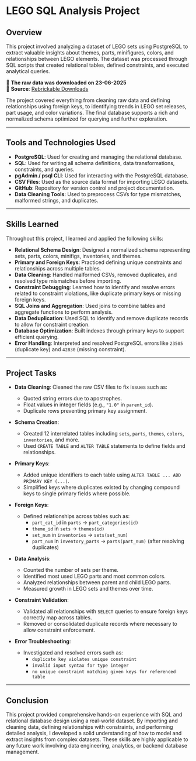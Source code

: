 # LEGO SQL Analysis Project

## Overview
This project involved analyzing a dataset of LEGO sets using PostgreSQL to extract valuable insights about themes, parts, minifigures, colors, and relationships between LEGO elements. The dataset was processed through SQL scripts that created relational tables, defined constraints, and executed analytical queries.

📅 **The raw data was downloaded on 23-06-2025**  
🔗 **Source**: [Rebrickable Downloads](https://rebrickable.com/downloads/)

The project covered everything from cleaning raw data and defining relationships using foreign keys, to identifying trends in LEGO set releases, part usage, and color variations. The final database supports a rich and normalized schema optimized for querying and further exploration.

---

## Tools and Technologies Used

- **PostgreSQL**: Used for creating and managing the relational database.
- **SQL**: Used for writing all schema definitions, data transformations, constraints, and queries.
- **pgAdmin / psql CLI**: Used for interacting with the PostgreSQL database.
- **CSV Files**: Used as the source data format for importing LEGO datasets.
- **GitHub**: Repository for version control and project documentation.
- **Data Cleaning Tools**: Used to preprocess CSVs for type mismatches, malformed strings, and duplicates.

---

## Skills Learned

Throughout this project, I learned and applied the following skills:

- **Relational Schema Design**: Designed a normalized schema representing sets, parts, colors, minifigs, inventories, and themes.
- **Primary and Foreign Keys**: Practiced defining unique constraints and relationships across multiple tables.
- **Data Cleaning**: Handled malformed CSVs, removed duplicates, and resolved type mismatches before importing.
- **Constraint Debugging**: Learned how to identify and resolve errors related to constraint violations, like duplicate primary keys or missing foreign keys.
- **SQL Joins and Aggregation**: Used joins to combine tables and aggregate functions to perform analysis.
- **Data Deduplication**: Used SQL to identify and remove duplicate records to allow for constraint creation.
- **Database Optimization**: Built indexes through primary keys to support efficient querying.
- **Error Handling**: Interpreted and resolved PostgreSQL errors like `23505` (duplicate key) and `42830` (missing constraint).

---

## Project Tasks

- **Data Cleaning**: Cleaned the raw CSV files to fix issues such as:
  - Quoted string errors due to apostrophes.
  - Float values in integer fields (e.g., `"1.0"` in `parent_id`).
  - Duplicate rows preventing primary key assignment.

- **Schema Creation**:
  - Created 12 interrelated tables including `sets`, `parts`, `themes`, `colors`, `inventories`, and more.
  - Used `CREATE TABLE` and `ALTER TABLE` statements to define fields and relationships.

- **Primary Keys**:
  - Added unique identifiers to each table using `ALTER TABLE ... ADD PRIMARY KEY (...)`.
  - Simplified keys where duplicates existed by changing compound keys to single primary fields where possible.

- **Foreign Keys**:
  - Defined relationships across tables such as:
    - `part_cat_id` in `parts` → `part_categories(id)`
    - `theme_id` in `sets` → `themes(id)`
    - `set_num` in `inventories` → `sets(set_num)`
    - `part_num` in `inventory_parts` → `parts(part_num)` (after resolving duplicates)

- **Data Analysis**:
  - Counted the number of sets per theme.
  - Identified most used LEGO parts and most common colors.
  - Analyzed relationships between parent and child LEGO parts.
  - Measured growth in LEGO sets and themes over time.

- **Constraint Validation**:
  - Validated all relationships with `SELECT` queries to ensure foreign keys correctly map across tables.
  - Removed or consolidated duplicate records where necessary to allow constraint enforcement.

- **Error Troubleshooting**:
  - Investigated and resolved errors such as:
    - `duplicate key violates unique constraint`
    - `invalid input syntax for type integer`
    - `no unique constraint matching given keys for referenced table`

---

## Conclusion

This project provided comprehensive hands-on experience with SQL and relational database design using a real-world dataset. By importing and cleaning data, defining relationships with constraints, and performing detailed analysis, I developed a solid understanding of how to model and extract insights from complex datasets. These skills are highly applicable to any future work involving data engineering, analytics, or backend database management.



